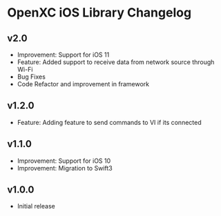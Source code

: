# OpenXC iOS Library Changelog

## v2.0

* Improvement: Support for iOS 11
* Feature: Added support to receive data from network source through Wi-Fi
* Bug Fixes
* Code Refactor and improvement in framework

## v1.2.0

* Feature: Adding feature to send commands to VI if its connected

## v1.1.0

* Improvement: Support for iOS 10
* Improvement: Migration to Swift3

## v1.0.0

* Initial release
